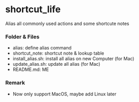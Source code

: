 # shortcut_life
Alias all commonly used actions and some shortcute notes

### Folder & Files
- alias: define alias command
- shortcut_note: shortcut note & lookup table
- install_alias.sh: install all alias on new Computer (for Mac)
- update_alias.sh: update all alias (for Mac)
- README.md: ME


### Remark
- Now only support MacOS, maybe add Linux later

